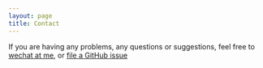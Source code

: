 ```yaml
---
layout: page
title: Contact
---
```


If you are having any problems, any questions or suggestions, feel free to [wechat at me](../assets/img/qrcode.jpg), or [file a GitHub issue](https://github.com/lenpaul/lagrange/issues/new)
